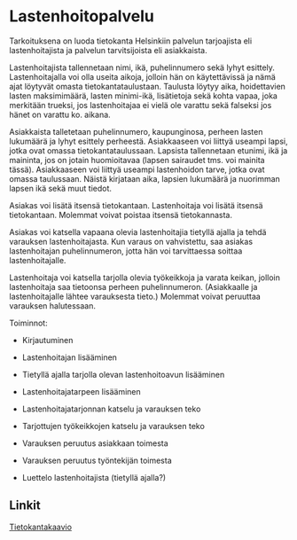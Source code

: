 # Lastenhoitopalvelu


Tarkoituksena on luoda tietokanta Helsinkiin palvelun tarjoajista eli lastenhoitajista ja palvelun tarvitsijoista eli asiakkaista. 

Lastenhoitajista tallennetaan nimi, ikä, puhelinnumero sekä lyhyt esittely. Lastenhoitajalla voi olla useita aikoja, jolloin hän on käytettävissä ja nämä ajat löytyvät omasta tietokantataulustaan. Taulusta löytyy aika, hoidettavien lasten maksimimäärä, lasten minimi-ikä, lisätietoja sekä kohta vapaa, joka merkitään trueksi, jos lastenhoitajaa ei vielä ole varattu sekä falseksi jos hänet on varattu ko. aikana. 

Asiakkaista talletetaan puhelinnumero, kaupunginosa, perheen lasten lukumäärä ja lyhyt esittely perheestä. Asiakkaaseen voi liittyä useampi lapsi, jotka ovat omassa tietokantataulussaan. Lapsista tallennetaan etunimi, ikä ja maininta, jos on jotain huomioitavaa (lapsen sairaudet tms. voi mainita tässä). Asiakkaaseen voi liittyä useampi lastenhoidon tarve, jotka ovat omassa taulussaan. Näistä kirjataan aika, lapsien lukumäärä ja nuorimman lapsen ikä sekä muut tiedot.

Asiakas voi lisätä itsensä tietokantaan. Lastenhoitaja voi lisätä itsensä tietokantaan. Molemmat voivat poistaa itsensä tietokannasta.

Asiakas voi katsella vapaana olevia lastenhoitajia tietyllä ajalla ja tehdä varauksen lastenhoitajasta. Kun varaus on vahvistettu, saa asiakas lastenhoitajan puhelinnumeron, jotta hän voi tarvittaessa soittaa lastenhoitajalle.

Lastenhoitaja voi katsella tarjolla olevia työkeikkoja ja varata keikan, jolloin lastenhoitaja saa tietoonsa perheen puhelinnumeron. (Asiakkaalle ja lastenhoitajalle lähtee varauksesta tieto.) Molemmat voivat peruuttaa varauksen halutessaan. 


Toiminnot:

- Kirjautuminen

- Lastenhoitajan lisääminen 

- Tietyllä ajalla tarjolla olevan lastenhoitoavun lisääminen

- Lastenhoitajatarpeen lisääminen

- Lastenhoitajatarjonnan katselu ja varauksen teko

- Tarjottujen työkeikkojen katselu ja varauksen teko

- Varauksen peruutus asiakkaan toimesta

- Varauksen peruutus työntekijän toimesta

- Luettelo lastenhoitajista (tietyllä ajalla?)


## Linkit

[Tietokantakaavio](https://github.com/ajnarhi/lastenhoitopalvelu/blob/master/alustava_tietokanta.JPG)
